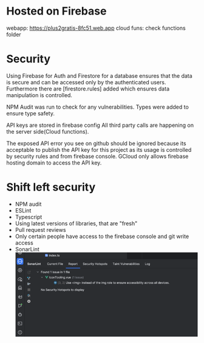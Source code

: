 # Hosted on Firebase
webapp: https://plus2gratis-8fc51.web.app
cloud funs: check functions folder


# Security
Using Firebase for Auth and Firestore for a database ensures that the data is secure and can be accessed only by the authenticated users.
Furthermore there are [firestore.rules] added which ensures data manipulation is controlled.

NPM Audit was run to check for any vulnerabilities.
Types were added to ensure type safety.

API keys are stored in firebase config
All third party calls are happening on the server side(Cloud functions).



The exposed API error you see on github should be ignored because its acceptable to publish the API key for this project 
as its usage is controlled by security rules and from firebase console.
GCloud only allows firebase hosting domain to access the API key.



# Shift left security
- NPM audit
- ESLint
- Typescript
- Using latest versions of libraries, that are "fresh"
- Pull request reviews
- Only certain people have access to the firebase console and git write access
- SonarLint
![img.png](img.png)